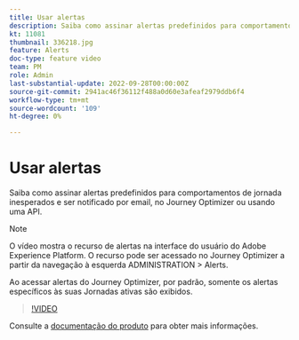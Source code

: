 ```yaml
---
title: Usar alertas
description: Saiba como assinar alertas predefinidos para comportamentos de jornada inesperados e ser notificado por email, no Journey Optimizer ou usando uma API.
kt: 11081
thumbnail: 336218.jpg
feature: Alerts
doc-type: feature video
team: PM
role: Admin
last-substantial-update: 2022-09-28T00:00:00Z
source-git-commit: 2941ac46f36112f488a0d60e3afeaf2979ddb6f4
workflow-type: tm+mt
source-wordcount: '109'
ht-degree: 0%

---
```



# Usar alertas

Saiba como assinar alertas predefinidos para comportamentos de jornada inesperados e ser notificado por email, no Journey Optimizer ou usando uma API.

>[!NOTE]
>
>O vídeo mostra o recurso de alertas na interface do usuário do Adobe Experience Platform. O recurso pode ser acessado no Journey Optimizer a partir da navegação à esquerda ADMINISTRATION > Alerts.
>
>
>Ao acessar alertas do Journey Optimizer, por padrão, somente os alertas específicos às suas Jornadas ativas são exibidos.

>[!VIDEO](https://video.tv.adobe.com/v/336218?quality=12)

Consulte a [documentação do produto](https://experienceleague.adobe.com/docs/journey-optimizer/using/reporting/alerts.html?lang=en) para obter mais informações.
